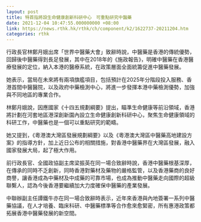 ```yaml
---
layout: post
title: 特首指將設生命健康創新科研中心　可重點研究中醫藥
date: 2021-12-04 10:47:55.000000000 +08:00
link: https://news.rthk.hk/rthk/ch/component/k2/1622737-20211204.htm
categories: rthk
---
```


行政長官林鄭月娥出席「世界中醫藥大會」致辭時說，中醫藥是香港的傳統優勢，回歸後中醫藥得到長足發展，其中在2018年的《施政報告》，明確中醫藥在香港醫療發展的定位，納入本港的醫療系統，在政策層面全面統籌促進中醫藥發展。

她表示，當局在未來將有兩項旗艦項目，包括預計在2025年分階段投入服務、香港首間中醫醫院，以及政府中藥檢測中心，將進一步發揮本港中藥檢測優勢，加強與不同地區的專業合作。

林鄭月娥說，因應國家《十四五規劃綱要》提出，瞄準生命健康等前沿領域，香港將計劃在河套地區港深創新園內設立生命健康創新科研中心，聚焦生命健康領域的科研工作，中醫藥也是一個可以重點研究的範疇。

她又提到，《粵港澳大灣區發展規劃綱要》以及《粵港澳大灣區中醫藥高地建設方案》的指導方針，加上近日公布的相關措施，對香港中醫藥界在大灣區發展，融入國家發展大局，起了極大作用。

前行政長官、全國政協副主席梁振英在同一場合致辭時說，香港中醫藥根基深厚，在傳承的同時不乏創新，同時香港對藥材及藥物的嚴格監管，以及香港藥商的良好商譽，讓香港成為中藥材及中成藥的可靠市場，也成為推動中醫藥走向國際的超級聯繫人，認為今後香港要繼續加大力度確保中醫藥的產業發展。

中聯辦副主任譚鐵牛亦在同一場合致辭時表示，近年來香港與內地簽署一系列中醫藥協議，在人才培養、臨床科研、中醫藥標準等合作愈來愈緊密，所有惠港政策都拓展香港中醫藥發展的新空間。
